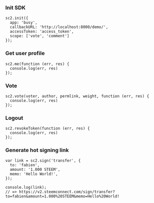 ### Init SDK
```
sc2.init({
  app: 'busy',
  callbackURL: 'http://localhost:8000/demo/',
  accessToken: 'access_token',
  scope: ['vote', 'comment']
});
```

### Get user profile
```
sc2.me(function (err, res) {
  console.log(err, res)
});
```

### Vote
```
sc2.vote(voter, author, permlink, weight, function (err, res) {
  console.log(err, res)
});
```

### Logout
```
sc2.revokeToken(function (err, res) {
  console.log(err, res)
});
```

### Generate hot signing link
```
var link = sc2.sign('transfer', {
  to: 'fabien',
  amount: '1.000 STEEM',
  memo: 'Hello World!',
});

console.log(link);
// => https://v2.steemconnect.com/sign/transfer?to=fabien&amount=1.000%20STEEM&memo=Hello%20World!
```
